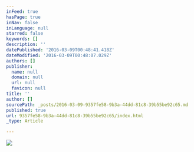 ```yaml
---
inFeed: true
hasPage: true
inNav: false
inLanguage: null
starred: false
keywords: []
description: ''
datePublished: '2016-03-09T00:48:41.418Z'
dateModified: '2016-03-09T00:48:07.029Z'
authors: []
publisher:
  name: null
  domain: null
  url: null
  favicon: null
title: ''
author: []
sourcePath: _posts/2016-03-09-9357fe58-9b3a-44dd-81c8-39b55be92c65.md
published: true
url: 9357fe58-9b3a-44dd-81c8-39b55be92c65/index.html
_type: Article

---
```

![](https://the-grid-user-content.s3-us-west-2.amazonaws.com/ea340a8b-a665-4036-8e2a-744829ded30b.jpg)